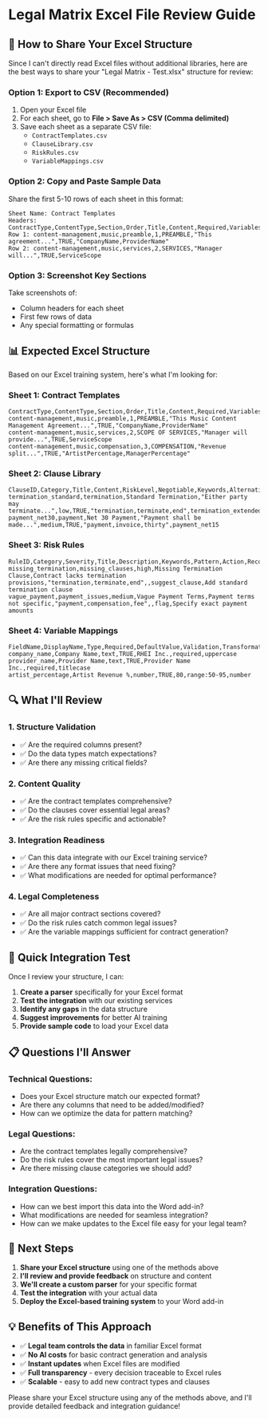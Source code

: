 # Legal Matrix Excel File Review Guide

## 🎯 **How to Share Your Excel Structure**

Since I can't directly read Excel files without additional libraries, here are the best ways to share your "Legal Matrix - Test.xlsx" structure for review:

### **Option 1: Export to CSV (Recommended)**
1. Open your Excel file
2. For each sheet, go to **File > Save As > CSV (Comma delimited)**
3. Save each sheet as a separate CSV file:
   - `ContractTemplates.csv`
   - `ClauseLibrary.csv` 
   - `RiskRules.csv`
   - `VariableMappings.csv`

### **Option 2: Copy and Paste Sample Data**
Share the first 5-10 rows of each sheet in this format:

```
Sheet Name: Contract Templates
Headers: ContractType,ContentType,Section,Order,Title,Content,Required,Variables
Row 1: content-management,music,preamble,1,PREAMBLE,"This agreement...",TRUE,"CompanyName,ProviderName"
Row 2: content-management,music,services,2,SERVICES,"Manager will...",TRUE,ServiceScope
```

### **Option 3: Screenshot Key Sections**
Take screenshots of:
- Column headers for each sheet
- First few rows of data
- Any special formatting or formulas

## 📊 **Expected Excel Structure**

Based on our Excel training system, here's what I'm looking for:

### **Sheet 1: Contract Templates**
```csv
ContractType,ContentType,Section,Order,Title,Content,Required,Variables
content-management,music,preamble,1,PREAMBLE,"This Music Content Management Agreement...",TRUE,"CompanyName,ProviderName"
content-management,music,services,2,SCOPE OF SERVICES,"Manager will provide...",TRUE,ServiceScope
content-management,music,compensation,3,COMPENSATION,"Revenue split...",TRUE,"ArtistPercentage,ManagerPercentage"
```

### **Sheet 2: Clause Library**
```csv
ClauseID,Category,Title,Content,RiskLevel,Negotiable,Keywords,Alternatives
termination_standard,termination,Standard Termination,"Either party may terminate...",low,TRUE,"termination,terminate,end",termination_extended
payment_net30,payment,Net 30 Payment,"Payment shall be made...",medium,TRUE,"payment,invoice,thirty",payment_net15
```

### **Sheet 3: Risk Rules**
```csv
RuleID,Category,Severity,Title,Description,Keywords,Pattern,Action,Recommendation
missing_termination,missing_clauses,high,Missing Termination Clause,Contract lacks termination provisions,"termination,terminate,end",,suggest_clause,Add standard termination clause
vague_payment,payment_issues,medium,Vague Payment Terms,Payment terms not specific,"payment,compensation,fee",,flag,Specify exact payment amounts
```

### **Sheet 4: Variable Mappings**
```csv
FieldName,DisplayName,Type,Required,DefaultValue,Validation,Transformation
company_name,Company Name,text,TRUE,RHEI Inc.,required,uppercase
provider_name,Provider Name,text,TRUE,Provider Name Inc.,required,titlecase
artist_percentage,Artist Revenue %,number,TRUE,80,range:50-95,number
```

## 🔍 **What I'll Review**

### **1. Structure Validation**
- ✅ Are the required columns present?
- ✅ Do the data types match expectations?
- ✅ Are there any missing critical fields?

### **2. Content Quality**
- ✅ Are the contract templates comprehensive?
- ✅ Do the clauses cover essential legal areas?
- ✅ Are the risk rules specific and actionable?

### **3. Integration Readiness**
- ✅ Can this data integrate with our Excel training service?
- ✅ Are there any format issues that need fixing?
- ✅ What modifications are needed for optimal performance?

### **4. Legal Completeness**
- ✅ Are all major contract sections covered?
- ✅ Do the risk rules catch common legal issues?
- ✅ Are the variable mappings sufficient for contract generation?

## 🚀 **Quick Integration Test**

Once I review your structure, I can:

1. **Create a parser** specifically for your Excel format
2. **Test the integration** with our existing services
3. **Identify any gaps** in the data structure
4. **Suggest improvements** for better AI training
5. **Provide sample code** to load your Excel data

## 📋 **Questions I'll Answer**

### **Technical Questions:**
- Does your Excel structure match our expected format?
- Are there any columns that need to be added/modified?
- How can we optimize the data for pattern matching?

### **Legal Questions:**
- Are the contract templates legally comprehensive?
- Do the risk rules cover the most important legal issues?
- Are there missing clause categories we should add?

### **Integration Questions:**
- How can we best import this data into the Word add-in?
- What modifications are needed for seamless integration?
- How can we make updates to the Excel file easy for your legal team?

## 🎯 **Next Steps**

1. **Share your Excel structure** using one of the methods above
2. **I'll review and provide feedback** on structure and content
3. **We'll create a custom parser** for your specific format
4. **Test the integration** with your actual data
5. **Deploy the Excel-based training system** to your Word add-in

## 💡 **Benefits of This Approach**

- ✅ **Legal team controls the data** in familiar Excel format
- ✅ **No AI costs** for basic contract generation and analysis
- ✅ **Instant updates** when Excel files are modified
- ✅ **Full transparency** - every decision traceable to Excel rules
- ✅ **Scalable** - easy to add new contract types and clauses

Please share your Excel structure using any of the methods above, and I'll provide detailed feedback and integration guidance!
